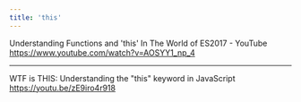 ```yaml
---
title: 'this'
---
```



Understanding Functions and 'this' In The World of ES2017 - YouTube
https://www.youtube.com/watch?v=AOSYY1_np_4

---

WTF is THIS: Understanding the "this" keyword in JavaScript
https://youtu.be/zE9iro4r918

